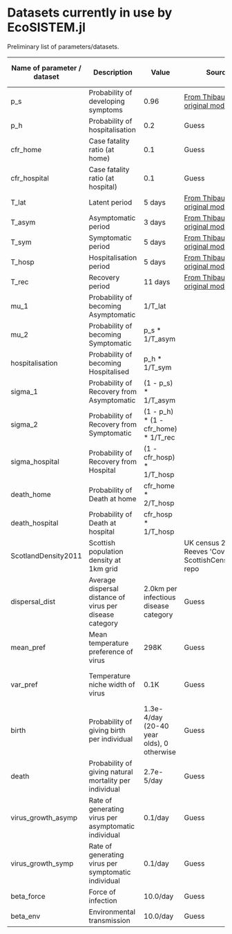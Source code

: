 # Datasets currently in use by EcoSISTEM.jl

Preliminary list of parameters/datasets.

| Name of parameter / dataset | Description | Value | Source | Other info (e.g. stability) |
|----------------------------|-------------|-------|--------|-----------------------------|
|  p_s                          |     Probability of developing symptoms        |      0.96 |  [From Thibaud's original model](http://gabgoh.github.io/COVID/index.html)      |                              |
|          p\_h                  |       Probability of hospitalisation      |   0.2    |    Guess    |                             |
|           cfr\_home                 |       Case fatality ratio (at home)      |      0.1 |     Guess   |                             |
|             cfr\_hospital               |      Case fatality ratio (at hospital)       |   0.1    |    Guess    |                             |
|              T\_lat              |      Latent period       |    5 days   |      [From Thibaud's original model](http://gabgoh.github.io/COVID/index.html)  |                             |
|               T\_asym             |      Asymptomatic period       |   3 days    |    [From Thibaud's original model](http://gabgoh.github.io/COVID/index.html)   |                             |
|              T_sym              |       Symptomatic period      |    5 days   |     [From Thibaud's original model](http://gabgoh.github.io/COVID/index.html)   |                             |
|              T\_hosp              |      Hospitalisation period       |   5 days    |   [From Thibaud's original model](https://www.icnarc.org/Our-Audit/Audits/Cmp/Reports) |                             |
|              T\_rec              |     Recovery period        |   11 days    |     [From Thibaud's original model](http://gabgoh.github.io/COVID/index.html)    |                             |
|              mu\_1              |      Probability of becoming Asymptomatic       |    1/T\_lat   |        |                             |
|              mu\_2              |      Probability of becoming Symptomatic       |    p\_s \* 1/T\_asym   |        |                             |
|              hospitalisation              |       Probability of becoming Hospitalised      |   p\_h \* 1/T\_sym    |        |                             |
|           sigma\_1                 |       Probability of Recovery from Asymptomatic      |    (1 - p\_s) * 1/T\_asym   |        |                             |
|           sigma\_2                 |     Probability of Recovery from Symptomatic        |    (1 - p\_h) \* (1 - cfr\_home) * 1/T\_rec   |        |                             |
|           sigma_hospital                 |    Probability of Recovery from Hospital         |   (1 - cfr_hosp) \* 1/T\_hosp    |        |                             |
|            death_home                |    Probability of Death at home         |    cfr\_home \* 2/T\_hosp   |        |                             |
|          death_hospital                  |    Probability of Death at hospital         |   cfr\_hosp \* 1/T\_hosp    |        |                             |
|             ScotlandDensity2011               |     Scottish population density at 1km grid        |       |    UK census 2011 - A Reeves 'Covid19-ScottishCensusData' repo    |                            |
|            dispersal\_dist                |       Average dispersal distance of virus per disease category      |    2.0km per infectious disease category   |       Guess |        Varies depending on grid size                     |
|              mean\_pref              |      Mean temperature preference of virus       |   298K    |   Guess     |         Currently tuned to fit environment perfectly                    |
|            var\_pref                |     Temperature niche width of virus        |   0.1K    |   Guess     |      Currently tuned to fit environment perfectly                       |
|            birth                |     Probability of giving birth per individual       |   1.3e-4/day (20-40 year olds), 0 otherwise    |     Guess   |                             |
|             death               |     Probability of giving natural mortality per individual        |    2.7e-5/day   |  Guess     |                             |
|           virus\_growth\_asymp                 |     Rate of generating virus per asymptomatic individual        |   0.1/day    |       Guess |                             |
|           virus\_growth\_symp                 |    Rate of generating virus per symptomatic individual         |   0.1/day    |    Guess    |                             |
|           beta\_force                 |    Force of infection         |  10.0/day     |   Guess     |                             |
|           beta\_env                 |    Environmental transmission         |  10.0/day     |   Guess     |                             |
